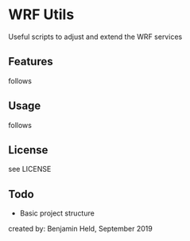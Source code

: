 # WRF Utils

Useful scripts to adjust and extend the WRF services

## Features
follows

## Usage
follows

## License
see LICENSE

## Todo
* Basic project structure

created by: Benjamin Held, September 2019
